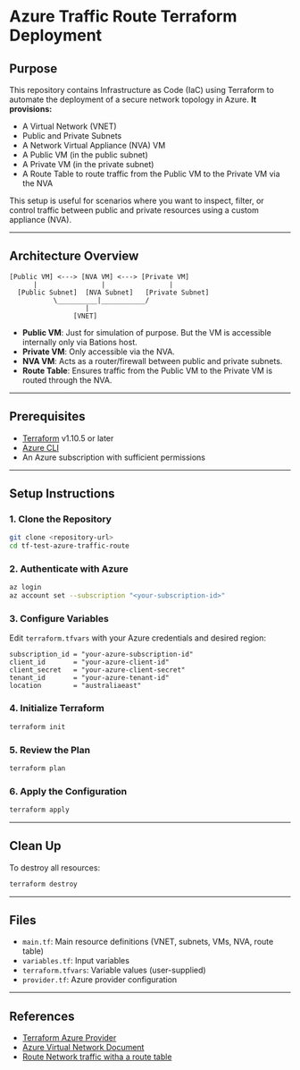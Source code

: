 # Azure Traffic Route Terraform Deployment

## Purpose

This repository contains Infrastructure as Code (IaC) using Terraform to automate the deployment of a secure network topology in Azure.
**It provisions:**

- A Virtual Network (VNET)
- Public and Private Subnets
- A Network Virtual Appliance (NVA) VM
- A Public VM (in the public subnet)
- A Private VM (in the private subnet)
- A Route Table to route traffic from the Public VM to the Private VM via the NVA

This setup is useful for scenarios where you want to inspect, filter, or control traffic between public and private resources using a custom appliance (NVA).

---

## Architecture Overview

```picture
[Public VM] <---> [NVA VM] <---> [Private VM]
      |                |                |
  [Public Subnet]  [NVA Subnet]   [Private Subnet]
           \__________|___________/
                   |
                [VNET]
```

- **Public VM**: Just for simulation of purpose. But the VM is accessible internally only via Bations host.
- **Private VM**: Only accessible via the NVA.
- **NVA VM**: Acts as a router/firewall between public and private subnets.
- **Route Table**: Ensures traffic from the Public VM to the Private VM is routed through the NVA.

---

## Prerequisites

- [Terraform](https://www.terraform.io/downloads.html) v1.10.5 or later
- [Azure CLI](https://docs.microsoft.com/en-us/cli/azure/install-azure-cli)
- An Azure subscription with sufficient permissions

---

## Setup Instructions

### 1. Clone the Repository

```sh
git clone <repository-url>
cd tf-test-azure-traffic-route
```

### 2. Authenticate with Azure

```sh
az login
az account set --subscription "<your-subscription-id>"
```

### 3. Configure Variables

Edit `terraform.tfvars` with your Azure credentials and desired region:

```hcl
subscription_id = "your-azure-subscription-id"
client_id       = "your-azure-client-id"
client_secret   = "your-azure-client-secret"
tenant_id       = "your-azure-tenant-id"
location        = "australiaeast"
```

### 4. Initialize Terraform

```sh
terraform init
```

### 5. Review the Plan

```sh
terraform plan
```

### 6. Apply the Configuration

```sh
terraform apply
```

---

## Clean Up

To destroy all resources:

```sh
terraform destroy
```

---

## Files

- `main.tf`: Main resource definitions (VNET, subnets, VMs, NVA, route table)
- `variables.tf`: Input variables
- `terraform.tfvars`: Variable values (user-supplied)
- `provider.tf`: Azure provider configuration

---

## References

- [Terraform Azure Provider](https://registry.terraform.io/providers/hashicorp/azurerm/latest/docs)
- [Azure Virtual Network Document](https://docs.microsoft.com/en-us/azure/virtual-network/)
- [Route Network traffic witha a route table](https://learn.microsoft.com/en-us/azure/virtual-network/tutorial-create-route-table?tabs=portal)

